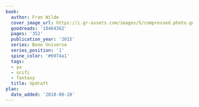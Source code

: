 ```yaml
---
book:
  author: Fran Wilde
  cover_image_url: https://i.gr-assets.com/images/S/compressed.photo.goodreads.com/books/1442426865l/18464362._SX98_.jpg
  goodreads: '18464362'
  pages: '352'
  publication_year: '2015'
  series: Bone Universe
  series_position: '1'
  spine_color: '#6974a1'
  tags:
  - ya
  - scifi
  - fantasy
  title: Updraft
plan:
  date_added: '2018-08-28'
---
```

